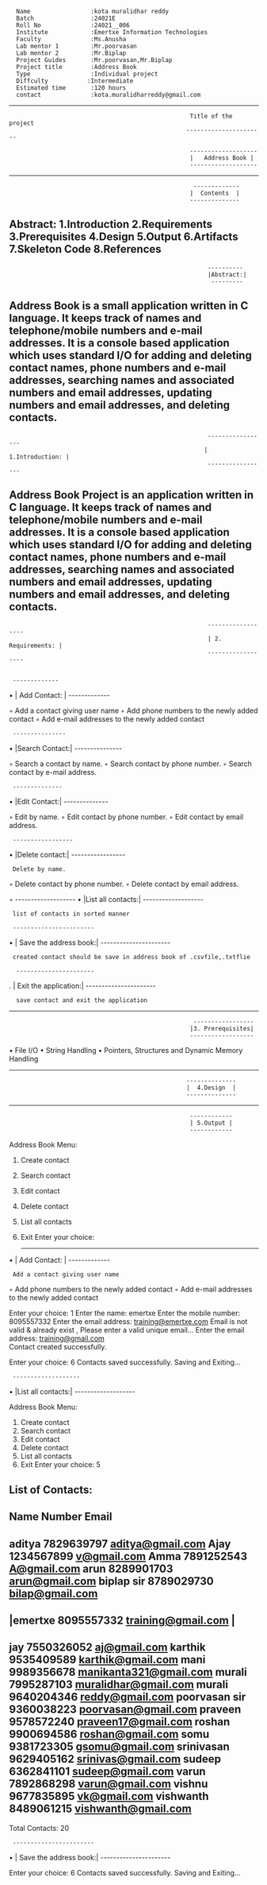      Name                 :kota muralidhar reddy
      Batch                :24021E
      Roll No              :24021__006
      Institute            :Emertxe Information Technologies
      Faculty              :Ms.Anusha
      Lab mentor 1         :Mr.poorvasan
      Lab mentor 2         :Mr.Biplap
      Project Guides       :Mr.poorvasan,Mr.Biplap
      Project title        :Address Book
      Type                 :Individual project
      Diffculty        	  :Intermediate
      Estimated time       :120 hours
      contact              :kota.muralidharreddy@gmail.com  

           
-------------------------------------------------------------------------------------------------------------------------------------------------


                                                       Title of the project
                                                      ----------------------

                                                       -------------------
                                                       |   Address Book |
                                                       -------------------
                                                                       
-------------------------------------------------------------------------------------------------------------------------------------------------

                                                        ------------- 
                                                       |  Contents  |
                                                       --------------
 Abstract:
 1.Introduction
 2.Requirements
 3.Prerequisites
 4.Design
 5.Output
 6.Artifacts
 7.Skeleton Code 
 8.References
-------------------------------------------------------------------------------------------------------------------------------------------------
                                                            ----------
                                                            |Abstract:|
                                                             ---------

Address Book is a small application written in C language. It keeps track of names and telephone/mobile numbers and e-mail addresses. It is a console based application which uses standard I/O for adding and deleting contact names, phone numbers and e-mail addresses, searching names and associated numbers and email addresses, updating numbers and email addresses, and deleting contacts.
-------------------------------------------------------------------------------------------------------------------------------------------------



                                                            -----------------
                                                           | 1.Introduction: |
                                                            -----------------

Address Book Project is an application written in C language. It keeps track of names and telephone/mobile numbers and e-mail addresses. It is a console based application which uses standard I/O for adding and deleting contact names, phone numbers and e-mail addresses, searching names and associated numbers and email addresses, updating numbers and email addresses, and deleting contacts.
-------------------------------------------------------------------------------------------------------------------------------------------------

                                                            ------------------
                                                            | 2. Requirements: |
                                                            ------------------


     -------------
•   | Add Contact: |
     -------------

◦    Add a contact giving user name
◦    Add phone numbers to the newly added contact
◦    Add e-mail addresses to the newly added contact

     ---------------
•    |Search Contact:|
     ---------------

◦    Search a contact by name.
◦    Search contact by phone number.
◦    Search contact by e-mail address.

     --------------
•    |Edit Contact:|
     --------------

◦    Edit by name.
◦    Edit contact by phone number.
◦    Edit contact by email address.

     -----------------
•    |Delete contact:|
     -----------------

     Delete by name.
◦    Delete contact by phone number.
◦    Delete contact by email address.

◦    -------------------
•    |List all contacts:|
     -------------------

     list of contacts in sorted manner

     -----------------------
•   | Save the address book:|
     ----------------------

     created contact should be save in address book of .csvfile,.txtflie

      ----------------------
.    | Exit the application:|
      ----------------------

      save contact and exit the application

-------------------------------------------------------------------------------------------------------------------------------------------------


                                                        -----------------
                                                       |3. Prerequisites|
                                                       ------------------
• File I/O
• String Handling
• Pointers, Structures and Dynamic Memory Handling

-------------------------------------------------------------------------------------------------------------------------------------------------

                                                      --------------
                                                      |  4.Design  |
                                                      --------------








-------------------------------------------------------------------------------------------------------------------------------------------------

                                                       ------------
                                                       | 5.Output |
                                                       ------------


Address Book Menu:
1. Create contact
2. Search contact
3. Edit contact
4. Delete contact
5. List all contacts
6. Exit
Enter your choice:

                                                     
     -------------
•   | Add Contact: |
     -------------

     Add a contact giving user name
◦    Add phone numbers to the newly added contact
◦    Add e-mail addresses to the newly added contact

Enter your choice: 1
Enter the name: emertxe
Enter the mobile number:  8095557332
Enter the email address: training@emertxe.com
Email is not valid &  already exist , Please enter a valid unique email...
Enter the email address: training@gmail.com              
Contact created successfully.


Enter your choice: 6
Contacts saved successfully.
Saving and Exiting...


     -------------------
•    |List all contacts:|
     -------------------

Address Book Menu:
1. Create contact
2. Search contact
3. Edit contact
4. Delete contact
5. List all contacts
6. Exit
Enter your choice: 5

List of Contacts:
------------------------------------------------------------
Name                 Number               Email
------------------------------------------------------------
aditya               7829639797           aditya@gmail.com
Ajay                 1234567899           v@gmail.com
Amma                 7891252543           A@gmail.com
arun                 8289901703           arun@gmail.com
biplap sir           8789029730           bilap@gmail.com
----------------------------------------------------------------
|emertxe              8095557332           training@gmail.com  |
----------------------------------------------------------------
jay                  7550326052           aj@gmail.com
karthik              9535409589           karthik@gmail.com
mani                 9989356678           manikanta321@gmail.com
murali               7995287103           muralidhar@gmail.com
murali               9640204346           reddy@gmail.com
poorvasan sir        9360038223           poorvasan@gmail.com
praveen              9578572240           praveen17@gmail.com
roshan               9900694586           roshan@gmail.com
somu                 9381723305           gsomu@gmail.com
srinivasan           9629405162           srinivas@gmail.com
sudeep               6362841101           sudeep@gmail.com
varun                7892868298           varun@gmail.com
vishnu               9677835895           vk@gmail.com
vishwanth            8489061215           vishwanth@gmail.com
------------------------------------------------------------
Total Contacts: 20



     -----------------------
•   | Save the address book:|
     ----------------------

Enter your choice: 6
Contacts saved successfully.
Saving and Exiting...
